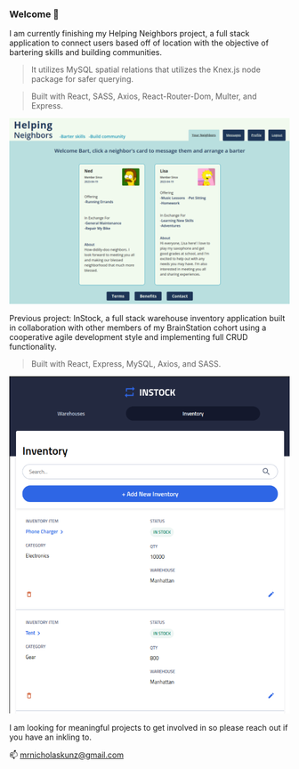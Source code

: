 ### Welcome 👋


I am currently finishing my Helping Neighbors project, a full stack application to connect users based off of location with the objective of bartering skills and building communities. 

>It utilizes MySQL spatial relations that utilizes the Knex.js node package for safer querying. 

>Built with React, SASS, Axios, React-Router-Dom, Multer, and Express.  

![Helping Neighbors new users page](./images/hn-screenshot-neighbors.png)

Previous project: InStock, a full stack warehouse inventory application built in collaboration with other members of my BrainStation cohort using a cooperative agile development style and implementing full CRUD functionality. 

>Built with React, Express, MySQL, Axios, and SASS.

![InStock Inventory Items tablet page](./images/instock-screenshot-inventory-tablet.png)

I am looking for meaningful projects to get involved in so please reach out if you have an inkling to. 

📫 mrnicholaskunz@gmail.com

<!--
**ntkunz/ntkunz** is a ✨ _special_ ✨ repository because its `README.md` (this file) appears on your GitHub profile.

Here are some ideas to get you started:

- 🔭 I’m currently working on ...
- 🌱 I’m currently learning ...
- 👯 I’m looking to collaborate on ...
- 🤔 I’m looking for help with ...
- 💬 Ask me about ...
- 📫 How to reach me: ...
- 😄 Pronouns: ...
- ⚡ Fun fact: ...
-->
